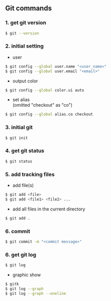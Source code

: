 ## Git commands
### 1. get git version  
```sh
$ git --version
```  
### 2. initial setting  
- user 
```sh
$ git config --global user.name "<user_name>"
$ git config --global user.email "<email>"
```
- output color
```sh
$ git config --global color.ui auto
```
- set alias  
(omitted "checkout" as "co")
```sh
$ git config --global alias.co checkout
```
  
### 3. initial git 
```sh
$ git init
```
### 4. get git status
```sh
$ git status
```
### 5. add tracking files
- add file(s)
```sh
$ git add <file>
$ git add <file1> <file2> ...
```
- add all files in the current directory
```sh
$ git add .
```
### 6. commit
```sh
$ git commit -m "<commit message>"
```
### 6. get git log
```sh
$ git log
```
- graphic show
```sh
$ gitk
$ git log --graph
$ git log --graph --oneline
```








